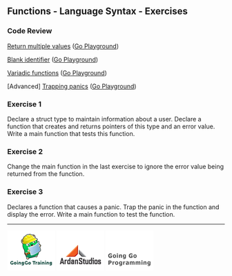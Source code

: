 ## Functions - Language Syntax - Exercises

### Code Review

[Return multiple values](example1/example1.go) ([Go Playground](http://play.golang.org/p/kTKdUJolAU))

[Blank identifier](example2/example2.go) ([Go Playground](http://play.golang.org/p/2t1PFm1FGY))

[Variadic functions](example3/example3.go) ([Go Playground](http://play.golang.org/p/RoP6pNPgKl))

[Advanced] [Trapping panics](advanced/example1/example1.go) ([Go Playground](http://play.golang.org/p/eg14ClW4_y))

### Exercise 1
Declare a struct type to maintain information about a user. Declare a function that creates and returns pointers of this type and an error value. Write a main function that tests this function.  

### Exercise 2
Change the main function in the last exercise to ignore the error value being returned from the function.

### Exercise 3
Declares a function that causes a panic. Trap the panic in the function and display the error. Write a main function to test the function.

___
[![GoingGo Training](../../00-slides/images/ggt_logo.png)](http://www.goinggotraining.net)
[![Ardan Studios](../../00-slides/images/ardan_logo.png)](http://www.ardanstudios.com)
[![GoingGo Blog](../../00-slides/images/ggb_logo.png)](http://www.goinggo.net)